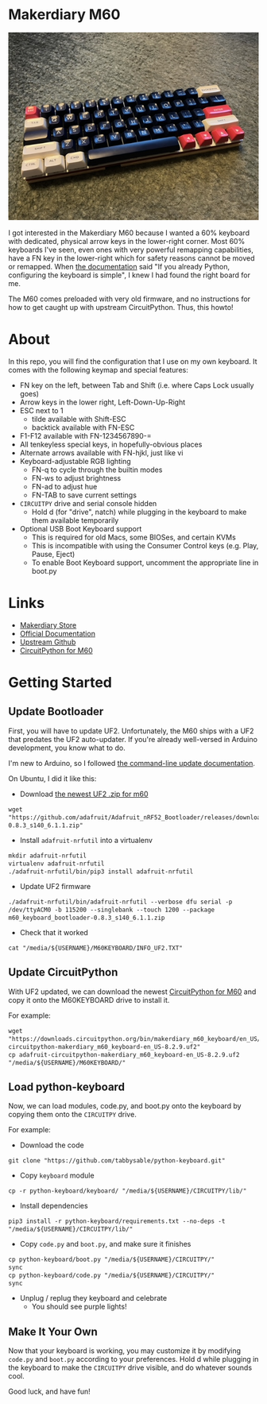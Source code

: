 Makerdiary M60
======================

![](61key-with-arrows.jpg)

I got interested in the Makerdiary M60 because I wanted a 60% keyboard with dedicated, physical arrow keys in the lower-right corner. Most 60% keyboards I've seen, even ones with very powerful remapping capabilities, have a FN key in the lower-right which for safety reasons cannot be moved or remapped. When [the documentation](https://wiki.makerdiary.com/m60/configuration/#examples) said "If you already Python, configuring the keyboard is simple", I knew I had found the right board for me.

The M60 comes preloaded with very old firmware, and no instructions for how to get caught up with upstream CircuitPython. Thus, this howto!

# About

In this repo, you will find the configuration that I use on my own keyboard. It comes with the following keymap and special features:
* FN key on the left, between Tab and Shift (i.e. where Caps Lock usually goes)
* Arrow keys in the lower right, Left-Down-Up-Right
* ESC next to 1
  * tilde available with Shift-ESC
  * backtick available with FN-ESC
* F1-F12 available with FN-1234567890-=
* All tenkeyless special keys, in hopefully-obvious places
* Alternate arrows available with FN-hjkl, just like vi
* Keyboard-adjustable RGB lighting
  * FN-q to cycle through the builtin modes
  * FN-ws to adjust brightness
  * FN-ad to adjust hue
  * FN-TAB to save current settings
* `CIRCUITPY` drive and serial console hidden
  * Hold d (for "drive", natch) while plugging in the keyboard to make them available temporarily
* Optional USB Boot Keyboard support
  * This is required for old Macs, some BIOSes, and certain KVMs
  * This is incompatible with using the Consumer Control keys (e.g. Play, Pause, Eject)
  * To enable Boot Keyboard support, uncomment the appropriate line in boot.py

# Links

* [Makerdiary Store](https://makerdiary.com/products/m60-mechanical-keyboard-pcba)
* [Official Documentation](https://wiki.makerdiary.com/m60/)
* [Upstream Github](https://github.com/makerdiary/python-keyboard)
* [CircuitPython for M60](https://circuitpython.org/board/makerdiary_m60_keyboard/)

# Getting Started
## Update Bootloader

First, you will have to update UF2. Unfortunately, the M60 ships with a UF2 that predates the UF2 auto-updater. If you're already well-versed in Arduino development, you know what to do.

I'm new to Arduino, so I followed [the command-line update documentation](https://learn.adafruit.com/introducing-the-adafruit-nrf52840-feather/update-bootloader-use-command-line#update-bootloader-3108978).

On Ubuntu, I did it like this:
* Download [the newest UF2 .zip for m60](https://github.com/adafruit/Adafruit_nRF52_Bootloader/releases/)
```
wget "https://github.com/adafruit/Adafruit_nRF52_Bootloader/releases/download/0.8.3/m60_keyboard_bootloader-0.8.3_s140_6.1.1.zip"
```
* Install `adafruit-nrfutil` into a virtualenv
```
mkdir adafruit-nrfutil
virtualenv adafruit-nrfutil
./adafruit-nrfutil/bin/pip3 install adafruit-nrfutil
```
* Update UF2 firmware
```
./adafruit-nrfutil/bin/adafruit-nrfutil --verbose dfu serial -p /dev/ttyACM0 -b 115200 --singlebank --touch 1200 --package m60_keyboard_bootloader-0.8.3_s140_6.1.1.zip
```
* Check that it worked
```
cat "/media/${USERNAME}/M60KEYBOARD/INFO_UF2.TXT"
```

## Update CircuitPython

With UF2 updated, we can download the newest [CircuitPython for M60](https://circuitpython.org/board/makerdiary_m60_keyboard/) and copy it onto the M60KEYBOARD drive to install it.

For example:
```
wget "https://downloads.circuitpython.org/bin/makerdiary_m60_keyboard/en_US/adafruit-circuitpython-makerdiary_m60_keyboard-en_US-8.2.9.uf2"
cp adafruit-circuitpython-makerdiary_m60_keyboard-en_US-8.2.9.uf2 "/media/${USERNAME}/M60KEYBOARD/"
```

## Load python-keyboard

Now, we can load modules, code.py, and boot.py onto the keyboard by copying them onto the `CIRCUITPY` drive.

For example:
* Download the code
```
git clone "https://github.com/tabbysable/python-keyboard.git"
```
* Copy `keyboard` module
```
cp -r python-keyboard/keyboard/ "/media/${USERNAME}/CIRCUITPY/lib/"
```
* Install dependencies
```
pip3 install -r python-keyboard/requirements.txt --no-deps -t "/media/${USERNAME}/CIRCUITPY/lib/"
```
* Copy `code.py` and `boot.py`, and make sure it finishes
```
cp python-keyboard/boot.py "/media/${USERNAME}/CIRCUITPY/"
sync
cp python-keyboard/code.py "/media/${USERNAME}/CIRCUITPY/"
sync
```
* Unplug / replug they keyboard and celebrate
  * You should see purple lights!

## Make It Your Own

Now that your keyboard is working, you may customize it by modifying `code.py` and `boot.py` according to your preferences. Hold d while plugging in the keyboard to make the `CIRCUITPY` drive visible, and do whatever sounds cool.

Good luck, and have fun!
